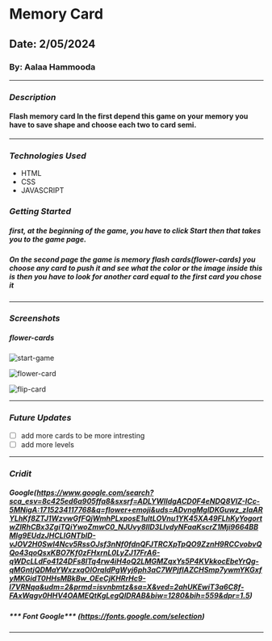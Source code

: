 # Memory Card

## Date: 2/05/2024

### By: Aalaa Hammooda

***

### ***Description***
#### Flash memory card In the first depend this game on your memory you have to save shape and choose each two to card semi.
***

#### 

### ***Technologies Used***
* HTML
* CSS
* JAVASCRIPT


### ***Getting Started***

##### first, at the beginning of the game, you have to click Start then that takes you to the game page.
##### On the second page the game is memory flash cards(flower-cards) you choose any card to push it and see what the color or the image inside this is then you have to look for another card equal to the first card you chose it 

***

### ***Screenshots***

#####  flower-cards 
![start-game](https://www5.0zz0.com/2024/05/08/19/256557631.png)


![flower-card](https://www4.0zz0.com/2024/05/08/19/543641692.png)
 

 ![flip-card](https://www5.0zz0.com/2024/05/08/20/699235128.png)

***

### ***Future Updates***

- [ ] add more cards to be more intresting
- [ ] add more levels
  
***
### ***Cridit***
##### ***Google***(https://www.google.com/search?sca_esv=8c425ed6a905ffa8&sxsrf=ADLYWIIdgACD0F4eNDQ8VlZ-ICc-5MNigA:1715234117768&q=flower+emoji&uds=ADvngMgIDKGuwz_zIaARYLhKf8ZTJ1WzvwGfFQjWmhPLxposE1ultLOVnu1YK45XA49FLhKyYogortwZlRhCBx3ZgiTQiYwoZmwC0_NJUvy8IlD3LlvdyNFaaKscrZ1Mji9664BBMIg9EUdzJHCLIGNTbID-vJOV2H0SwI4Ncv5RssOJsf3nNf0fdnQFJTRCXpTpQO9ZznH9RCCvobvQQo43qoQsxKBO7Kf0zFHxrnL0LyZJ17FrA6-qWDcLLdFo4124DFs8lTq4rw4iH4oQ2LMGMZqxYs5P4KVkkocEbeYrQg-qMGntjQDMaYWxzxqOlOrqldPgWyj6ph3aC7WPjflAZCHSmp7ywmYKGxfyMKGidT0HHsMBkBw_OEeCjKHRrHc9-l7VRNqa&udm=2&prmd=isvnbmtz&sa=X&ved=2ahUKEwiT3a6C8f-FAxWqgv0HHV4OAMEQtKgLegQIDRAB&biw=1280&bih=559&dpr=1.5)


##### *** Font Google*** (https://fonts.google.com/selection)

***

